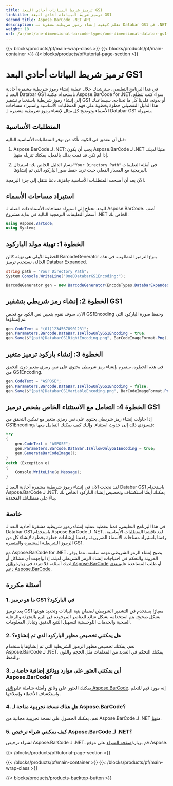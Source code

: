 ```yaml
---
title: ترميز شريط البيانات أحادي البعد GS1
linktitle: ترميز شريط البيانات أحادي البعد GS1
second_title: Aspose.BarCode .NET API
description: تعلم كيفية إنشاء رموز شريطية مشفرة لـ Databar GS1 في .NET باستخدام Aspose.BarCode. إنشاء الباركود بكل سهولة. اتبع دليلنا خطوة بخطوة.
weight: 18
url: /ar/net/one-dimensional-barcode-types/one-dimensional-databar-gs1-encoding/
---
```


{{< blocks/products/pf/main-wrap-class >}}
{{< blocks/products/pf/main-container >}}
{{< blocks/products/pf/tutorial-page-section >}}

# ترميز شريط البيانات أحادي البعد GS1


في هذا البرنامج التعليمي، سنرشدك خلال عملية إنشاء رموز شريطية مشفرة أحادية البعد لـ Databar GS1 باستخدام مكتبة Aspose.BarCode for .NET. سواء كنت تتطلع إلى إنشاء رموز شريطية باستخدام تشفير GS1 أو بدونه، فلدينا كل ما تحتاجه. سيساعدك هذا الدليل التفصيلي خطوة بخطوة على فهم المتطلبات الأساسية واستيراد مساحات الأسماء وتوضيح كل مثال لإنشاء رموز شريطية مشفرة لـ Databar GS1 بسهولة.

## المتطلبات الأساسية

قبل أن نتعمق في الكود، تأكد من توفر المتطلبات الأساسية التالية:

1.  Aspose.BarCode لـ .NET: يجب أن يكون Aspose.BarCode لـ .NET مثبتًا لديك. إذا لم تكن قد قمت بذلك بالفعل، يمكنك تنزيله من[هنا](https://releases.aspose.com/barcode/net/).

2.  مسار الدليل الخاص بك: استبدال`"Your Directory Path"` في أمثلة التعليمات البرمجية مع المسار الفعلي حيث تريد حفظ صور الباركود التي تم إنشاؤها.

الآن بعد أن أصبحت المتطلبات الأساسية جاهزة، دعنا ننتقل إلى جزء البرمجة.

## استيراد مساحات الأسماء

للبدء، تحتاج إلى استيراد مساحات الأسماء ذات الصلة لـ Aspose.BarCode. أضف أسطر التعليمات البرمجية التالية في بداية مشروع .NET الخاص بك:

```csharp
using Aspose.BarCode;
using System;
```

## الخطوة 1: تهيئة مولد الباركود

الخطوة الأولى هي تهيئة كائن BarcodeGenerator بنوع الترميز المطلوب. في هذه الحالة، نستخدم ترميز Databar Expanded. 

```csharp
string path = "Your Directory Path";
System.Console.WriteLine("OneDDatabarGS1Encoding:");

BarcodeGenerator gen = new BarcodeGenerator(EncodeTypes.DatabarExpanded, "");
```

## الخطوة 2: إنشاء رمز شريطي بتشفير GS1

الآن، سوف نقوم بتعيين نص الكود مع فحص GS1Encoding وحفظ صورة الباركود التي تم إنشاؤها. 

```csharp
gen.CodeText = "(01)12345678901231";
gen.Parameters.Barcode.DataBar.IsAllowOnlyGS1Encoding = true;
gen.Save($"{path}DatabarGS1RightEncoding.png", BarCodeImageFormat.Png);
```

## الخطوة 3: إنشاء باركود ترميز متغير

في هذه الخطوة، سنقوم بإنشاء رمز شريطي يحتوي على نص رمزي متغير دون التحقق من GS1Encoding.

```csharp
gen.CodeText = "ASPOSE";
gen.Parameters.Barcode.DataBar.IsAllowOnlyGS1Encoding = false;
gen.Save($"{path}DatabarGS1VariableEncoding.png", BarCodeImageFormat.Png);
```

## الخطوة 4: التعامل مع الاستثناء الخاص بفحص ترميز GS1

إذا حاولت إنشاء رمز شريطي يحتوي على نص رمزي متغير مع تمكين التحقق من GS1Encoding، فسيؤدي ذلك إلى حدوث استثناء. وإليك كيف يمكنك التعامل معها:

```csharp
try
{
    gen.CodeText = "ASPOSE";
    gen.Parameters.Barcode.DataBar.IsAllowOnlyGS1Encoding = true;
    gen.GenerateBarCodeImage();
}
catch (Exception e)
{
    Console.WriteLine(e.Message);
}
```

لقد نجحت الآن في إنشاء رموز شريطية مشفرة أحادية البعد لـ Databar GS1 باستخدام Aspose.BarCode لـ .NET. يمكنك أيضًا استكشاف وتخصيص إنشاء الباركود الخاص بك بناءً على متطلباتك المحددة.

## خاتمة

في هذا البرنامج التعليمي، قمنا بتغطية عملية إنشاء رموز شريطية مشفرة أحادية البعد لـ Databar GS1 باستخدام Aspose.BarCode لـ .NET. لقد ناقشنا المتطلبات الأساسية، وقمنا باستيراد مساحات الأسماء الضرورية، وقدمنا إرشادات خطوة بخطوة لإنشاء كل من الرموز الشريطية المشفرة والمتغيرة GS1.

 مع Aspose.BarCode for .NET، يصبح إنشاء الرمز الشريطي مهمة سلسة، مما يوفر المرونة والتحكم في احتياجات إنشاء الرمز الشريطي لديك. إذا واجهت أي مشاكل أو لديك أسئلة، فلا تتردد في زيارة[وثائق Aspose.BarCode](https://reference.aspose.com/barcode/net/) أو طلب المساعدة على[منتدى دعم Aspose.BarCode](https://forum.aspose.com/c/barcode/13).

## أسئلة مكررة

### 1. ما هو ترميز GS1 في الباركود؟
يعد ترميز GS1 معيارًا يستخدم في التشفير الشريطي لضمان بنية البيانات وتحديد هويتها بشكل صحيح. يتم استخدامه بشكل شائع للعناصر الموجودة في البيع بالتجزئة والرعاية الصحية والخدمات اللوجستية لتسهيل التتبع الدقيق وتبادل المعلومات.

### 2. هل يمكنني تخصيص مظهر الباركود الذي تم إنشاؤه؟
نعم، يمكنك تخصيص مظهر الرموز الشريطية التي تم إنشاؤها باستخدام Aspose.BarCode لـ .NET. يمكنك التحكم في العديد من المعلمات مثل الحجم واللون والنمط.

### 3. أين يمكنني العثور على موارد ووثائق إضافية خاصة بـ Aspose.BarCode؟
 يمكنك العثور على وثائق وأمثلة شاملة على[وثائق Aspose.BarCode](https://reference.aspose.com/barcode/net/). إنه مورد قيم للتعلم واستكشاف الأخطاء وإصلاحها.

### 4. هل هناك نسخة تجريبية متاحة لـ Aspose.BarCode؟
 نعم، يمكنك الحصول على نسخة تجريبية مجانية من Aspose.BarCode لـ .NET من[هنا](https://releases.aspose.com/).

### 5. كيف يمكنني شراء ترخيص Aspose.BarCode لـ .NET؟
 لشراء ترخيص Aspose.BarCode لـ .NET، قم بزيارة[صفحة الشراء](https://purchase.aspose.com/buy) على موقع Aspose.

{{< /blocks/products/pf/tutorial-page-section >}}

{{< /blocks/products/pf/main-container >}}
{{< /blocks/products/pf/main-wrap-class >}}

{{< blocks/products/products-backtop-button >}}
